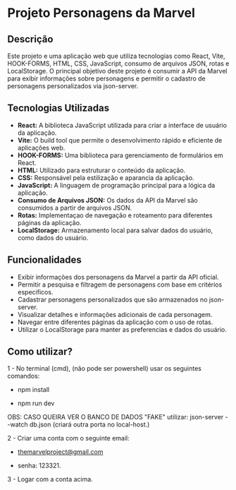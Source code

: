 # Projeto Personagens da Marvel

## Descrição
Este projeto e uma aplicação web que utiliza tecnologias como React, Vite, HOOK-FORMS, HTML, CSS, JavaScript, consumo de arquivos JSON, rotas e LocalStorage. O principal objetivo deste projeto é consumir a API da Marvel para exibir informações sobre personagens e permitir o cadastro de personagens personalizados via json-server.

## Tecnologias Utilizadas
- **React:** A biblioteca JavaScript utilizada para criar a interface de usuário da aplicação.
- **Vite:** O build tool que permite o desenvolvimento rápido e eficiente de aplicações web.
- **HOOK-FORMS:** Uma biblioteca para gerenciamento de formulários em React.
- **HTML:** Utilizado para estruturar o conteúdo da aplicação.
- **CSS:** Responsável pela estilização e aparancia da aplicação.
- **JavaScript:** A linguagem de programação principal para a lógica da aplicação.
- **Consumo de Arquivos JSON:** Os dados da API da Marvel são consumidos a partir de arquivos JSON.
- **Rotas:** Implementaçao de navegação e roteamento para diferentes páginas da aplicação.
- **LocalStorage:** Armazenamento local para salvar dados do usuário, como dados do usuário.

## Funcionalidades
- Exibir informações dos personagens da Marvel a partir da API oficial.
- Permitir a pesquisa e filtragem de personagens com base em critérios especificos.
- Cadastrar personagens personalizados que são armazenados no json-server.
- Visualizar detalhes e informações adicionais de cada personagem.
- Navegar entre diferentes páginas da aplicação com o uso de rotas.
- Utilizar o LocalStorage para manter as preferencias e dados do usuário.

## Como utilizar?

1 - No terminal (cmd), (não pode ser powershell) usar os seguintes comandos:

- npm install

- npm run dev

OBS: CASO QUEIRA VER O BANCO DE DADOS "FAKE" utilizar: json-server --watch db.json (criará outra porta no local-host.)

2 - Criar uma conta com o seguinte email:

-  themarvelproject@gmail.com

- senha: 123321.


3 - Logar com a conta acima.
